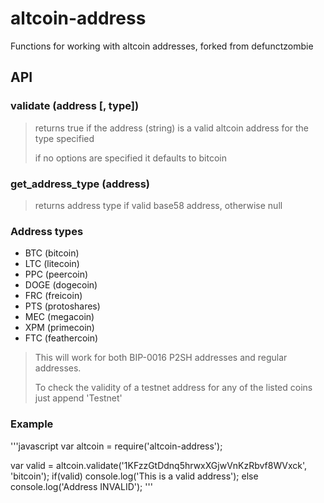 # altcoin-address #
Functions for working with altcoin addresses, forked from defunctzombie

## API ##

### validate (address [, type]) ###

> returns true if the address (string) is a valid altcoin address for the type specified
>
> if no options are specified it defaults to bitcoin

### get_address_type (address) ###

> returns address type if valid base58 address, otherwise null

### Address types ###

* BTC  (bitcoin)
* LTC  (litecoin)
* PPC  (peercoin)
* DOGE (dogecoin)
* FRC  (freicoin)
* PTS  (protoshares)
* MEC  (megacoin)
* XPM  (primecoin)
* FTC  (feathercoin)

>This will work for both BIP-0016 P2SH addresses and regular addresses.
>
>To check the validity of a testnet address for any of the listed coins just append 'Testnet'

### Example

'''javascript
var altcoin = require('altcoin-address');

var valid = altcoin.validate('1KFzzGtDdnq5hrwxXGjwVnKzRbvf8WVxck', 'bitcoin');
if(valid)
	console.log('This is a valid address');
else
	console.log('Address INVALID');
'''
